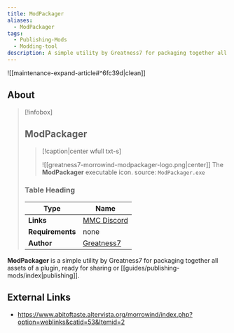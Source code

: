 ```yaml
---
title: ModPackager
aliases:
  - ModPackager
tags:
  - Publishing-Mods
  - Modding-tool
description: A simple utility by Greatness7 for packaging together all assets of a plugin, ready for sharing or publishing.
---
```


![[maintenance-expand-article#^6fc39d|clean]]

## About

> [!infobox]
> 
> ## ModPackager
> 
> > [!caption|center wfull txt-s]
> > 
> > ![[greatness7-morrowind-modpackager-logo.png|center]]
> > The **ModPackager** executable icon.
> > source: `ModPackager.exe`
> 
> ### Table Heading
> 
> | Type | Name |
> | --- | --- |
> | **Links** | [MMC Discord](https://discord.com/channels/210394599246659585/766432467162497065/1251709054380675073) |
> | **Requirements** | none |
> | **Author** | [Greatness7](https://github.com/Greatness7) |

**ModPackager** is a simple utility by Greatness7 for packaging together all assets of a plugin, ready for sharing or [[guides/publishing-mods/index|publishing]].

## External Links

- https://www.abitoftaste.altervista.org/morrowind/index.php?option=weblinks&catid=53&Itemid=2